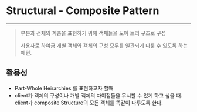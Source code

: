 # Structural - Composite Pattern

---

> 부분과 전체의 계층을 표현하기 위해 객체들을 모아 트리 구조로 구성
>
> 사용자로 하여금 개별 객체와 객체의 구성 모두를 일관되게 다룰 수 있도록 하는 패턴.

## 활용성

- Part-Whole Heirarchies 를 표현하고자 할때
- client가 객체의 구성이나 개별 객체의 차이점들을 무시할 수 있게 하고 싶을 때. client가 composite Structure의 모든 객체를 똑같이 다루도록 한다.

